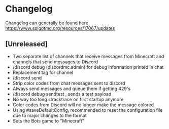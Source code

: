 # Changelog
Changelog can generally be found here https://www.spigotmc.org/resources/17067/updates

## [Unreleased]
- Two separate list of channels that receive messages from Minecraft and channels that send messages to Discord
- /discord debug (discordmc.admin) for debug information printed in chat
- Replacement tag for channel
- /discord send <channel> <message>
- Strip color codes from chat messages sent to discord
- Always send messages and queue them if getting 429's
- /discord debug sendtest <channel>, sends a test payload
- No way too long stracktrace on first startup anymore
- Color codes from Discord will no longer make the message colored
- Using #saveDefaultConfig, recommended to reset the configuration file due to major changes to the format
- Sets the Bots game to "Minecraft"

